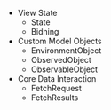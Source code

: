 <!-- data/_sidebar.md -->

* View State
  * State
  * Bidning
* Custom Model Objects
  * EnvironmentObject
  * ObservedObject
  * ObservableObject
* Core Data Interaction
  * FetchRequest
  * FetchResults